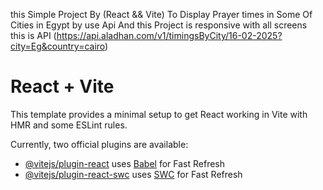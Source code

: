 this Simple Project By (React && Vite) To Display Prayer times in Some Of Cities in Egypt by use Api  And this Project is responsive with all screens  
this is API (https://api.aladhan.com/v1/timingsByCity/16-02-2025?city=Eg&country=cairo)

# React + Vite

This template provides a minimal setup to get React working in Vite with HMR and some ESLint rules.

Currently, two official plugins are available:

- [@vitejs/plugin-react](https://github.com/vitejs/vite-plugin-react/blob/main/packages/plugin-react/README.md) uses [Babel](https://babeljs.io/) for Fast Refresh
- [@vitejs/plugin-react-swc](https://github.com/vitejs/vite-plugin-react-swc) uses [SWC](https://swc.rs/) for Fast Refresh
